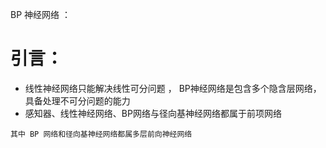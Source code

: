 BP 神经网络 ：

# 引言：

- 线性神经网络只能解决线性可分问题 ， BP神经网络是包含多个隐含层网络，具备处理不可分问题的能力
- 感知器、线性神经网络、BP网络与径向基神经网络都属于前项网络


`
其中 BP 网络和径向基神经网络都属多层前向神经网络
`
